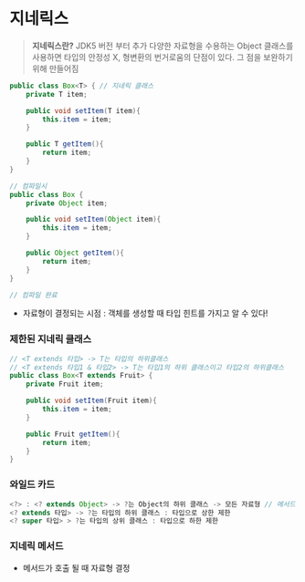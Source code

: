 # 지네릭스

> **지네릭스란?**
> JDK5 버전 부터 추가
> 다양한 자료형을 수용하는 Object 클래스를 사용하면 타입의 안정성 X, 형변환의 번거로움의 단점이 있다.
> 그 점을 보완하기 위해 만들어짐

```java
public class Box<T> { // 지네릭 클래스
    private T item;

    public void setItem(T item){
        this.item = item;
    }

    public T getItem(){
        return item;
    }
}

// 컴파일시
public class Box {
    private Object item;

    public void setItem(Object item){
        this.item = item;
    }

    public Object getItem(){
        return item;
    }
}

// 컴파일 완료
```

- 자료형이 결정되는 시점 : 객체를 생성할 때 타입 힌트를 가지고 알 수 있다!

### 제한된 지네릭 클래스

```java
// <T extends 타입> -> T는 타입의 하위클래스
// <T extends 타입1 & 타입2> -> T는 타입1의 하위 클래스이고 타입2의 하위클래스
public class Box<T extends Fruit> {
    private Fruit item;

    public void setItem(Fruit item){
        this.item = item;
    }

    public Fruit getItem(){
        return item;
    }
}
```

### 와일드 카드

```java
<?> : <? extends Object> -> ?는 Object의 하위 클래스 -> 모든 자료형 // 메서드 호출 시에 자료형 결정
<? extends 타입> -> ?는 타입의 하위 클래스 : 타입으로 상한 제한
<? super 타입> > ?는 타입의 상위 클래스 : 타입으로 하한 제한
```

### 지네릭 메서드

- 메서드가 호출 될 때 자료형 결정
